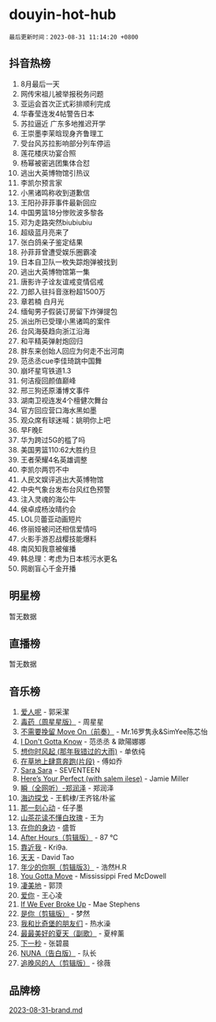 # douyin-hot-hub

`最后更新时间：2023-08-31 11:14:20 +0800`

## 抖音热榜

1. 8月最后一天
1. 网传宋祖儿被举报税务问题
1. 亚运会首次正式彩排顺利完成
1. 华春莹连发4帖警告日本
1. 苏拉逼近 广东多地推迟开学
1. 王崇墨李茉晗现身齐鲁理工
1. 受台风苏拉影响部分列车停运
1. 莲花楼庆功宴合照
1. 杨幂被密逃团集体合怼
1. 逃出大英博物馆引热议
1. 李凯尔预言家
1. 小黑诸鸣称收到道歉信
1. 王阳孙菲菲事件最新回应
1. 中国男篮18分惨败波多黎各
1. 邓为走路突然biubiubiu
1. 超级蓝月亮来了
1. 张白鸽亲子鉴定结果
1. 孙菲菲曾遭受娱乐圈霸凌
1. 日本自卫队一枚失踪炮弹被找到
1. 逃出大英博物馆第一集
1. 唐影许子诠友谊戒变情侣戒
1. 刀郎入驻抖音涨粉超1500万
1. 章若楠 白月光
1. 缅甸男子假装订房留下炸弹提包
1. 派出所已受理小黑诸鸣的案件
1. 台风海葵趋向浙江沿海
1. 和平精英弹射炮回归
1. 胖东来创始人回应为何走不出河南
1. 范丞丞cue李佳琦跳中国舞
1. 崩坏星穹铁道1.3
1. 何洁瘦回颜值巅峰
1. 邢三狗还原潘博文事件
1. 湖南卫视连发4个檀健次舞台
1. 官方回应营口海水黑如墨
1. 观众席有球迷喊：姚明你上吧
1. 早F晚E
1. 华为跨过5G的槛了吗
1. 美国男篮110:62大胜约旦
1. 王者荣耀4名英雄调整
1. 李凯尔两罚不中
1. 人民文娱评逃出大英博物馆
1. 中央气象台发布台风红色预警
1. 注入灵魂的海公牛
1. 侯卓成杨汝晴约会
1. LOL贝蕾亚动画短片
1. 佟丽娅被问还相信爱情吗
1. 火影手游忍战樱技能爆料
1. 南风知我意被催播
1. 韩总理：考虑为日本核污水更名
1. 网剧盲心千金开播

## 明星榜

暂无数据

## 直播榜

暂无数据

## 音乐榜

1. [爱人呢](https://sf3-cdn-tos.douyinstatic.com/obj/tos-cn-ve-2774/2041dc10f3c442f1992b439a00eaf2ba) - 郭采潔
1. [毒药（周星星版）](https://sf6-cdn-tos.douyinstatic.com/obj/tos-cn-ve-2774/oAXunb2JtDTQMcBfaEkg8Be5IhZQCmGByB0V33) - 周星星
1. [不需要挽留 Move On（前奏）](https://sf3-cdn-tos.douyinstatic.com/obj/tos-cn-ve-2774/ooCBhgCCkF4nExzQL9WZSUbitfA8IsDkgQIYhe) - Mr.16罗隽永&SimYee陈芯怡
1. [I Don't Gotta Know](https://sf3-cdn-tos.douyinstatic.com/obj/tos-cn-ve-2774/o8nCfgMGwCsAvgDe5bzzaDQDFf6ksAUxrlFC8J) - 范丞丞 & 歐陽娜娜
1. [想你时风起 (那年我错过的大雨)](https://sf6-cdn-tos.douyinstatic.com/obj/tos-cn-ve-2774/ooR7G8ftDMzIgnxa0HbReM4CZ74qknQABLtHB1) - 单依纯
1. [在草地上肆意奔跑(片段)](https://sf3-cdn-tos.douyinstatic.com/obj/tos-cn-ve-2774/8831d494742f45dabdfa8adb8b817259) - 傅如乔
1. [Sara Sara](https://sf3-cdn-tos.douyinstatic.com/obj/tos-cn-ve-2774/oAceDXU2gVHZCQFrkrYmX8e5tUBxQPb6Bmd2nF) - SEVENTEEN
1. [Here’s Your Perfect (with salem ilese)](https://sf3-cdn-tos.douyinstatic.com/obj/tos-cn-ve-2774/076b1576c6c546598f803fe53da388a7) - Jamie Miller
1. [瞬（全网听）-郑润泽](https://sf6-cdn-tos.douyinstatic.com/obj/tos-cn-ve-2774/o4Vb9eJZClCZTnRQYy0BRSeHGrDtrkrQgIBvQt) - 郑润泽
1. [海边探戈](https://sf6-cdn-tos.douyinstatic.com/obj/tos-cn-ve-2774/os9gE0VQCGqt6VQkZDyBBYvfSDY0QFe3vVmubn) - 王鹤棣/王齐铭/朴鲨
1. [那一刻心动](https://sf6-cdn-tos.douyinstatic.com/obj/tos-cn-ve-2774/4c0ed00133e3439592b4741c72acc6f3) - 任子墨
1. [山茶花读不懂白玫瑰](https://sf3-cdn-tos.douyinstatic.com/obj/tos-cn-ve-2774/osfn8B7DktrRHEPJgPCfDbw7QDQEkwC16BxZg9) - 王为
1. [在你的身边](https://sf6-cdn-tos.douyinstatic.com/obj/tos-cn-ve-2774/9dce2ee6c9f84c17a6d68458730d7ae8) - 盛哲
1. [After Hours（剪辑版）](https://sf6-cdn-tos.douyinstatic.com/obj/tos-cn-ve-2774/owgWztApWhImMFMpyEyQfAIyIusRBioqSgWk7T) - 87 ℃
1. [靠近我](https://sf6-cdn-tos.douyinstatic.com/obj/tos-cn-ve-2774/oMGCfQ3FZdrziXO1QC8zgfNXawBf91hGAIvUrY) - Kri9a.
1. [天天](https://sf3-cdn-tos.douyinstatic.com/obj/tos-cn-ve-2774/6b075c4856e34a60a1ef022c4a80dec5) - David Tao
1. [年少的你啊（剪辑版3）](https://sf6-cdn-tos.douyinstatic.com/obj/tos-cn-ve-2774/oo2vDGhzyAtN1QLfh5k1iBIpWAv2NOZQysM5tK) - 浩然H.R
1. [You Gotta Move](https://sf6-cdn-tos.douyinstatic.com/obj/tos-cn-ve-2774/a2b672af67514106b25cdfd6f1a8aad2) - Mississippi Fred McDowell
1. [凄美地](https://sf6-cdn-tos.douyinstatic.com/obj/tos-cn-ve-2774/oshF4RgFMhmTSa4jCaHNUXI0NetFtBBQBzBZdf) - 郭顶
1. [爱你](https://sf3-cdn-tos.douyinstatic.com/obj/tos-cn-ve-2774/738d8b240f1e4519b44cf31c84e02e24) - 王心凌
1. [If We Ever Broke Up](https://sf6-cdn-tos.douyinstatic.com/obj/tos-cn-ve-2774/o8onj5HDk0ImtBmO0URBfeyCDXQJMYkQ1gb8Zy) - Mae Stephens
1. [是你（剪辑版）](https://sf6-cdn-tos.douyinstatic.com/obj/tos-cn-ve-2774/46019dae783c4c969944217fe1cfafc4) - 梦然
1. [我和比奇堡的朋友们](https://sf6-cdn-tos.douyinstatic.com/obj/tos-cn-ve-2774/f0505db981ea4a6d91453a15924a82aa) - 热水澡
1. [最最美好的夏天（副歌）](https://sf6-cdn-tos.douyinstatic.com/obj/tos-cn-ve-2774/o4FMghDLZkPIkCutdrsXlbTHcaZztBfeCp9AFS) - 夏梓薰
1. [下一秒](https://sf3-cdn-tos.douyinstatic.com/obj/tos-cn-ve-2774/16eedda97153423db2501ff6373be86a) - 张碧晨
1. [NUNA（告白版）](https://sf6-cdn-tos.douyinstatic.com/obj/tos-cn-ve-2774/a65828cbd8ce41a78a430a58b49f4feb) - 队长
1. [追晚风的人（剪辑版）](https://sf6-cdn-tos.douyinstatic.com/obj/tos-cn-ve-2774/560835060af84ac29cd5c12e2a98f7eb) - 徐薇

## 品牌榜

[2023-08-31-brand.md](2023-08-31-brand.md)
